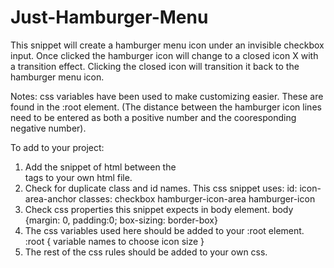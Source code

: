 # Just-Hamburger-Menu
This snippet will create a hamburger menu icon under an invisible checkbox input.
Once clicked the hamburger icon will change to a closed icon X with a transition
effect.  Clicking the closed icon will transition it back to the hamburger menu icon.

Notes: css variables have been used to make customizing easier.  These are found
in the :root element.  (The distance between the hamburger icon lines need
to be entered as both a positive number and the cooresponding negative number).

To add to your project:
1. Add the snippet of html between the <nav> tags to your own html file.
2. Check for duplicate class and id names.
    This css snippet uses:
        id:
            icon-area-anchor
        classes:
            checkbox
            hamburger-icon-area
            hamburger-icon
3. Check css properties this snippet expects in body element.
    body {margin: 0, padding:0; box-sizing: border-box}
4. The css variables used here should be added to your :root element.
        :root { variable names to choose icon size }
5. The rest of the css rules should be added to your own css.

